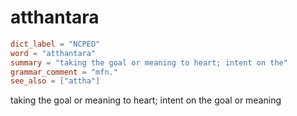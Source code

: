 # atthantara

``` toml
dict_label = "NCPED"
word = "atthantara"
summary = "taking the goal or meaning to heart; intent on the"
grammar_comment = "mfn."
see_also = ["attha"]
```

taking the goal or meaning to heart; intent on the goal or meaning

